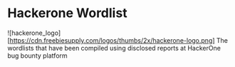 # Hackerone Wordlist
![hackerone_logo][https://cdn.freebiesupply.com/logos/thumbs/2x/hackerone-logo.png]
The wordlists that have been compiled using disclosed reports at HackerOne bug bounty platform
